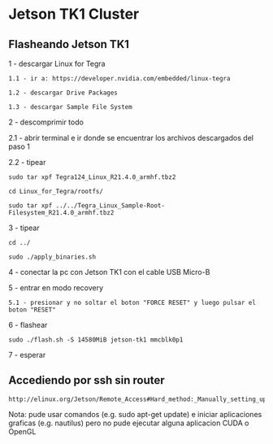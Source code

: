 # Jetson TK1 Cluster

## Flasheando Jetson TK1

1 - descargar Linux for Tegra

    1.1 - ir a: https://developer.nvidia.com/embedded/linux-tegra
    
    1.2 - descargar Drive Packages
    
    1.3 - descargar Sample File System

2 - descomprimir todo

2.1 - abrir terminal e ir donde se encuentrar los archivos descargados del paso 1
    
2.2 - tipear

    sudo tar xpf Tegra124_Linux_R21.4.0_armhf.tbz2
      
    cd Linux_for_Tegra/rootfs/

    sudo tar xpf ../../Tegra_Linux_Sample-Root-Filesystem_R21.4.0_armhf.tbz2
      
3 - tipear

    cd ../

    sudo ./apply_binaries.sh
  
4 - conectar la pc con Jetson TK1 con el cable USB Micro-B

5 - entrar en modo recovery

    5.1 - presionar y no soltar el boton "FORCE RESET" y luego pulsar el boton "RESET"
  
6 - flashear

    sudo ./flash.sh -S 14580MiB jetson-tk1 mmcblk0p1
  
7 - esperar


## Accediendo por ssh sin router

    http://elinux.org/Jetson/Remote_Access#Hard_method:_Manually_setting_up_a_DHCP_server

Nota: pude usar comandos (e.g. sudo apt-get update) e iniciar aplicaciones graficas (e.g. nautilus) pero no pude ejecutar alguna aplicacion CUDA o OpenGL

